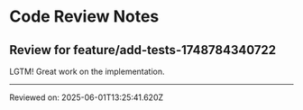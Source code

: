 # Code Review Notes

## Review for feature/add-tests-1748784340722

LGTM! Great work on the implementation.

---
Reviewed on: 2025-06-01T13:25:41.620Z